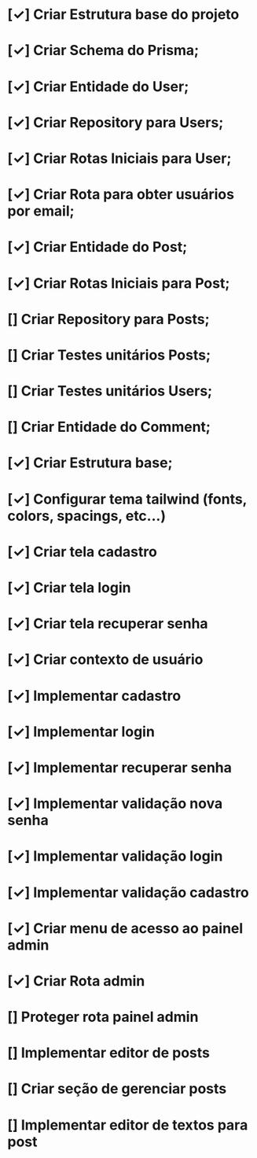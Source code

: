 
<!-- ✓ Cute Blog TODOs -->

<!-- BACK-END -->
# [✓] Criar Estrutura base do projeto
# [✓] Criar Schema do Prisma;
# [✓] Criar Entidade do User;
# [✓] Criar Repository para Users;
# [✓] Criar Rotas Iniciais para User;
# [✓] Criar Rota para obter usuários por email;
# [✓] Criar Entidade do Post;
# [✓] Criar Rotas Iniciais para Post;
# [] Criar Repository para Posts;
# [] Criar Testes unitários Posts;
# [] Criar Testes unitários Users;
# [] Criar Entidade do Comment;

<!-- FRONT-END -->
# [✓] Criar Estrutura base;
# [✓] Configurar tema tailwind (fonts, colors, spacings, etc...)
# [✓] Criar tela cadastro
# [✓] Criar tela login
# [✓] Criar tela recuperar senha
# [✓] Criar contexto de usuário
# [✓] Implementar cadastro 
# [✓] Implementar login 
# [✓] Implementar recuperar senha 
# [✓] Implementar validação nova senha  
# [✓] Implementar validação login  
# [✓] Implementar validação cadastro
# [✓] Criar menu de acesso ao painel admin 
# [✓] Criar Rota admin 
# [] Proteger rota painel admin 
# [] Implementar editor de posts 
# [] Criar seção de gerenciar posts
# [] Implementar editor de textos para post